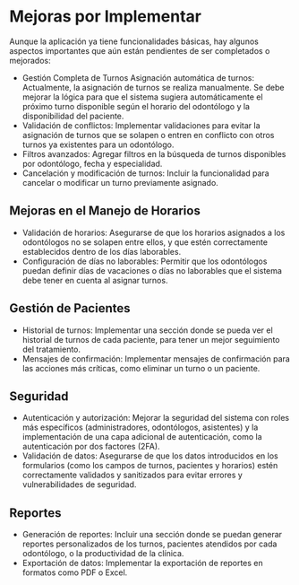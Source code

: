 
# Mejoras por Implementar
Aunque la aplicación ya tiene funcionalidades básicas, hay algunos aspectos importantes que aún están pendientes de ser completados o mejorados:

- Gestión Completa de Turnos
  Asignación automática de turnos: Actualmente, la asignación de turnos se realiza manualmente. Se debe mejorar la lógica para que el sistema sugiera automáticamente el próximo turno disponible según el horario del odontólogo y la disponibilidad del paciente.
- Validación de conflictos:    Implementar validaciones para evitar la asignación de turnos que se solapen o entren en conflicto con otros turnos ya existentes para un odontólogo.
- Filtros avanzados: Agregar filtros en la búsqueda de turnos disponibles por odontólogo, fecha y especialidad.
- Cancelación y modificación de turnos: Incluir la funcionalidad para cancelar o modificar un turno previamente asignado.

## Mejoras en el Manejo de Horarios
- Validación de horarios: Asegurarse de que los horarios asignados a los odontólogos no se solapen entre ellos, y que estén correctamente establecidos dentro de los días laborables.
- Configuración de días no laborables: Permitir que los odontólogos puedan definir días de vacaciones o días no laborables que el sistema debe tener en cuenta al asignar turnos.
## Gestión de Pacientes
- Historial de turnos: Implementar una sección donde se pueda ver el historial de turnos de cada paciente, para tener un mejor seguimiento del tratamiento.
- Mensajes de confirmación: Implementar mensajes de confirmación para las acciones más críticas, como eliminar un turno o un paciente.
## Seguridad
- Autenticación y autorización: Mejorar la seguridad del sistema con roles más específicos (administradores, odontólogos, asistentes) y la implementación de una capa adicional de autenticación, como la autenticación por dos factores (2FA).
- Validación de datos: Asegurarse de que los datos introducidos en los formularios (como los campos de turnos, pacientes y horarios) estén correctamente validados y sanitizados para evitar errores y vulnerabilidades de seguridad.
## Reportes
- Generación de reportes: Incluir una sección donde se puedan generar reportes personalizados de los turnos, pacientes atendidos por cada odontólogo, o la productividad de la clínica.
- Exportación de datos: Implementar la exportación de reportes en formatos como PDF o Excel.




